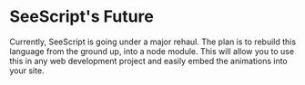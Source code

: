 # SeeScript's Future
Currently, SeeScript is going under a major rehaul. The plan is to rebuild this language from the ground up, into a node module. This will allow you to use this in any web development project and easily embed the animations into your site.

